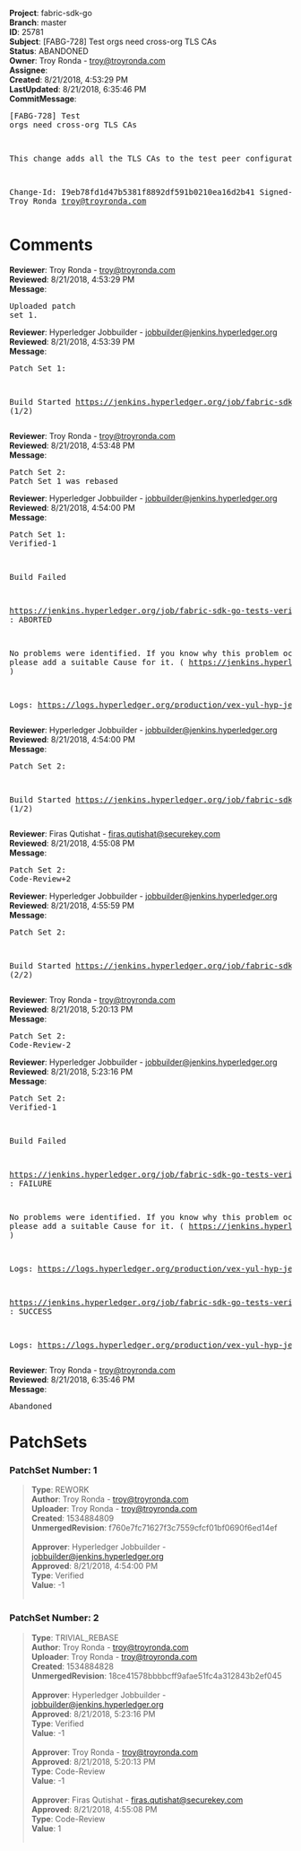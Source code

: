 <strong>Project</strong>: fabric-sdk-go<br><strong>Branch</strong>: master<br><strong>ID</strong>: 25781<br><strong>Subject</strong>: [FABG-728] Test orgs need cross-org TLS CAs<br><strong>Status</strong>: ABANDONED<br><strong>Owner</strong>: Troy Ronda - troy@troyronda.com<br><strong>Assignee</strong>:<br><strong>Created</strong>: 8/21/2018, 4:53:29 PM<br><strong>LastUpdated</strong>: 8/21/2018, 6:35:46 PM<br><strong>CommitMessage</strong>:<br><pre>[FABG-728] Test orgs need cross-org TLS CAs

This change adds all the TLS CAs to the test peer configurations.

Change-Id: I9eb78fd1d47b5381f8892df591b0210ea16d2b41
Signed-off-by: Troy Ronda <troy@troyronda.com>
</pre><h1>Comments</h1><strong>Reviewer</strong>: Troy Ronda - troy@troyronda.com<br><strong>Reviewed</strong>: 8/21/2018, 4:53:29 PM<br><strong>Message</strong>: <pre>Uploaded patch set 1.</pre><strong>Reviewer</strong>: Hyperledger Jobbuilder - jobbuilder@jenkins.hyperledger.org<br><strong>Reviewed</strong>: 8/21/2018, 4:53:39 PM<br><strong>Message</strong>: <pre>Patch Set 1:

Build Started https://jenkins.hyperledger.org/job/fabric-sdk-go-tests-verify-s390x/3668/ (1/2)</pre><strong>Reviewer</strong>: Troy Ronda - troy@troyronda.com<br><strong>Reviewed</strong>: 8/21/2018, 4:53:48 PM<br><strong>Message</strong>: <pre>Patch Set 2: Patch Set 1 was rebased</pre><strong>Reviewer</strong>: Hyperledger Jobbuilder - jobbuilder@jenkins.hyperledger.org<br><strong>Reviewed</strong>: 8/21/2018, 4:54:00 PM<br><strong>Message</strong>: <pre>Patch Set 1: Verified-1

Build Failed 

https://jenkins.hyperledger.org/job/fabric-sdk-go-tests-verify-s390x/3668/ : ABORTED

No problems were identified. If you know why this problem occurred, please add a suitable Cause for it. ( https://jenkins.hyperledger.org/job/fabric-sdk-go-tests-verify-s390x/3668/ )

Logs: https://logs.hyperledger.org/production/vex-yul-hyp-jenkins-3/fabric-sdk-go-tests-verify-s390x/3668</pre><strong>Reviewer</strong>: Hyperledger Jobbuilder - jobbuilder@jenkins.hyperledger.org<br><strong>Reviewed</strong>: 8/21/2018, 4:54:00 PM<br><strong>Message</strong>: <pre>Patch Set 2:

Build Started https://jenkins.hyperledger.org/job/fabric-sdk-go-tests-verify-s390x/3669/ (1/2)</pre><strong>Reviewer</strong>: Firas Qutishat - firas.qutishat@securekey.com<br><strong>Reviewed</strong>: 8/21/2018, 4:55:08 PM<br><strong>Message</strong>: <pre>Patch Set 2: Code-Review+2</pre><strong>Reviewer</strong>: Hyperledger Jobbuilder - jobbuilder@jenkins.hyperledger.org<br><strong>Reviewed</strong>: 8/21/2018, 4:55:59 PM<br><strong>Message</strong>: <pre>Patch Set 2:

Build Started https://jenkins.hyperledger.org/job/fabric-sdk-go-tests-verify-x86_64/3649/ (2/2)</pre><strong>Reviewer</strong>: Troy Ronda - troy@troyronda.com<br><strong>Reviewed</strong>: 8/21/2018, 5:20:13 PM<br><strong>Message</strong>: <pre>Patch Set 2: Code-Review-2</pre><strong>Reviewer</strong>: Hyperledger Jobbuilder - jobbuilder@jenkins.hyperledger.org<br><strong>Reviewed</strong>: 8/21/2018, 5:23:16 PM<br><strong>Message</strong>: <pre>Patch Set 2: Verified-1

Build Failed 

https://jenkins.hyperledger.org/job/fabric-sdk-go-tests-verify-s390x/3669/ : FAILURE

No problems were identified. If you know why this problem occurred, please add a suitable Cause for it. ( https://jenkins.hyperledger.org/job/fabric-sdk-go-tests-verify-s390x/3669/ )

Logs: https://logs.hyperledger.org/production/vex-yul-hyp-jenkins-3/fabric-sdk-go-tests-verify-s390x/3669

https://jenkins.hyperledger.org/job/fabric-sdk-go-tests-verify-x86_64/3649/ : SUCCESS

Logs: https://logs.hyperledger.org/production/vex-yul-hyp-jenkins-3/fabric-sdk-go-tests-verify-x86_64/3649</pre><strong>Reviewer</strong>: Troy Ronda - troy@troyronda.com<br><strong>Reviewed</strong>: 8/21/2018, 6:35:46 PM<br><strong>Message</strong>: <pre>Abandoned</pre><h1>PatchSets</h1><h3>PatchSet Number: 1</h3><blockquote><strong>Type</strong>: REWORK<br><strong>Author</strong>: Troy Ronda - troy@troyronda.com<br><strong>Uploader</strong>: Troy Ronda - troy@troyronda.com<br><strong>Created</strong>: 1534884809<br><strong>UnmergedRevision</strong>: f760e7fc71627f3c7559cfcf01bf0690f6ed14ef<br><br><strong>Approver</strong>: Hyperledger Jobbuilder - jobbuilder@jenkins.hyperledger.org<br><strong>Approved</strong>: 8/21/2018, 4:54:00 PM<br><strong>Type</strong>: Verified<br><strong>Value</strong>: -1<br><br></blockquote><h3>PatchSet Number: 2</h3><blockquote><strong>Type</strong>: TRIVIAL_REBASE<br><strong>Author</strong>: Troy Ronda - troy@troyronda.com<br><strong>Uploader</strong>: Troy Ronda - troy@troyronda.com<br><strong>Created</strong>: 1534884828<br><strong>UnmergedRevision</strong>: 18ce41578bbbbcff9afae51fc4a312843b2ef045<br><br><strong>Approver</strong>: Hyperledger Jobbuilder - jobbuilder@jenkins.hyperledger.org<br><strong>Approved</strong>: 8/21/2018, 5:23:16 PM<br><strong>Type</strong>: Verified<br><strong>Value</strong>: -1<br><br><strong>Approver</strong>: Troy Ronda - troy@troyronda.com<br><strong>Approved</strong>: 8/21/2018, 5:20:13 PM<br><strong>Type</strong>: Code-Review<br><strong>Value</strong>: -1<br><br><strong>Approver</strong>: Firas Qutishat - firas.qutishat@securekey.com<br><strong>Approved</strong>: 8/21/2018, 4:55:08 PM<br><strong>Type</strong>: Code-Review<br><strong>Value</strong>: 1<br><br></blockquote>